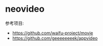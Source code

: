 # neovideo

参考项目:
  - https://github.com/waifu-project/movie
  - https://github.com/geeeeeeeek/appvideo